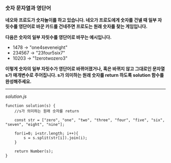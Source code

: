 ### 숫자 문자열과 영단어

**네오와 프로도가 숫자놀이를 하고 있습니다. 네오가 프로도에게 숫자를 건넬 때 일부 자릿수를 영단어로 바꾼 카드를 건네주면 프로도는 원래 숫자를 찾는 게임입니다.**

**다음은 숫자의 일부 자릿수를 영단어로 바꾸는 예시입니다.**

- 1478 → "one4seveneight"
- 234567 → "23four5six7"
- 10203 → "1zerotwozero3"

**이렇게 숫자의 일부 자릿수가 영단어로 바뀌어졌거나, 혹은 바뀌지 않고 그대로인 문자열 s가 매개변수로 주어집니다. s가 의미하는 원래 숫자를 return 하도록 solution 함수를 완성해주세요.**

---

_solution.js_

```
function solution(s) {
    //s가 의미하는 원래 숫자를 return

    const str = ["zero", "one", "two", "three", "four", "five", "six", "seven", "eight", "nine"];

    for(i=0; i<str.length; i++){
        s = s.split(str[i]).join(i);
    }

    return Number(s);
}
```
